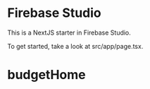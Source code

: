 # Firebase Studio

This is a NextJS starter in Firebase Studio.

To get started, take a look at src/app/page.tsx.
# budgetHome
